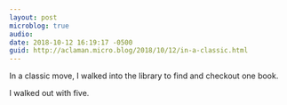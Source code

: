 ```yaml
---
layout: post
microblog: true
audio: 
date: 2018-10-12 16:19:17 -0500
guid: http://aclaman.micro.blog/2018/10/12/in-a-classic.html
---
```

In a classic move, I walked into the library to find and checkout one book.


I walked out with five.
